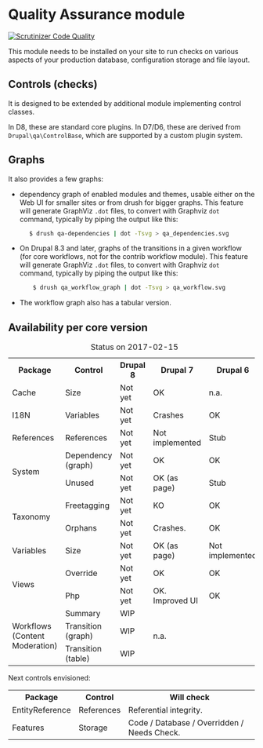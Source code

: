 Quality Assurance module
========================

[![Scrutinizer Code Quality](https://scrutinizer-ci.com/g/FGM/qa/badges/quality-score.png?b=8.x-1.x)](https://scrutinizer-ci.com/g/FGM/qa/?branch=8.x-1.x)

This module needs to be installed on your site to run checks on various aspects
of your production database, configuration storage and file layout.

## Controls (checks)

It is designed to be extended by additional module implementing control classes.

In D8, these are standard core plugins. In D7/D6, these are derived from `Drupal\qa\ControlBase`, which are supported by a custom plugin system.

## Graphs

It also provides a few graphs:

* dependency graph of enabled modules and themes, usable either
on the Web UI for smaller sites or from drush for bigger graphs. This feature
will generate GraphViz `.dot` files, to convert with Graphviz `dot` command,
typically by piping the output like this:

```bash
      $ drush qa-dependencies | dot -Tsvg > qa_dependencies.svg
```

* On Drupal 8.3 and later, graphs of the transitions in a given workflow (for
  core workflows, not for the contrib workflow module). This feature will 
  generate GraphViz `.dot` files, to convert with Graphviz `dot` command, 
  typically by piping the output like this:

```bash
       $ drush qa_workflow_graph | dot -Tsvg > qa_workflow.svg 
```
* The workflow graph also has a tabular version.

## Availability per core version
<table>
  <caption>Status on 2017-02-15</caption>
  <tr>
    <th>Package</th>
    <th>Control</th>
    <th>Drupal 8</th>
    <th>Drupal 7</th>
    <th>Drupal 6</th>
    </tr>
  <tr>
    <td>Cache</td>
    <td>Size</td>
    <td>Not yet</td>
    <td>OK</td>
    <td>n.a.</td>
    </tr>
  <tr>
    <td>I18N</td>
    <td>Variables</td>
    <td>Not yet</td>
    <td>Crashes</td>
    <td>OK</td>
    </tr>
  <tr>
    <td>References</td>
    <td>References</td>
    <td>Not yet</td>
    <td>Not implemented</td>
    <td>Stub</td>
    </tr>
  <tr>
    <td rowspan="2">System</td>
    <td>Dependency (graph)</td>
    <td>Not yet</td>
    <td>OK</td>
    <td>OK</td>
    </tr>
  <tr>
    <td>Unused</td>
    <td>Not yet</td>
    <td>OK (as page)</td>
    <td>Stub</td>
    </Tr>
  <tr>
    <td rowspan="2">Taxonomy</td>
    <td>Freetagging</td>
    <td>Not yet</td>
    <td>KO</td>
    <td>OK</td>
    </tr>
  <tr>
    <td>Orphans</td>
    <td>Not yet</td>
    <td>Crashes.</td>
    <td>OK</td>
    </tr>
  <tr>
    <td>Variables</td>
    <td>Size</td>
    <td>Not yet</td>
    <td>OK (as page)</td>
    <td>Not implemented</td>
    </tr>
  <tr>
    <td rowspan="2">Views</td>
    <td>Override</td>
    <td>Not yet</td>
    <td>OK</td>
    <td>OK</td>
    </tr>
  <tr>
    <td>Php</td>
    <td>Not yet</td>
    <td>OK. Improved UI</td>
    <td>OK</td>
    </tr>
  <tr>
    <td rowspan="4">Workflows (Content Moderation)</td>
    <td>Summary</td>
    <td>WIP</td>
    <td colspan="2" rowspan="3">n.a.</td>
    </tr>
  <tr>
    <td>Transition (graph)</td>
    <td>WIP</td>
    </tr>    
  <tr>
    <td>Transition (table)</td>
    <td>WIP</td>
    </tr>    
  </table>

Next controls envisioned:

<table>
  <tr>
    <th>Package</th>
    <th>Control</th>
    <th>Will check</th>
    </tr>
  <tr>
    <td>EntityReference</td>
    <td>References</td>
    <td>Referential integrity.</td>
    </tr>
  <tr>
    <td>Features</td>
    <td>Storage</td>
    <td>Code / Database / Overridden / Needs Check.</td>
    </tr>
  </table>


